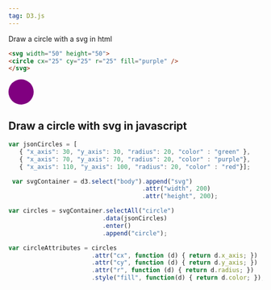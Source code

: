 ```yaml
---
tag: D3.js
---
```


Draw a circle with a svg in html
~~~ html
<svg width="50" height="50">
<circle cx="25" cy="25" r="25" fill="purple" />
</svg>
~~~

<svg width="50" height="50">
<circle cx="25" cy="25" r="25" fill="purple" />
</svg>

## Draw a circle with svg in javascript

~~~ javascript
var jsonCircles = [
   { "x_axis": 30, "y_axis": 30, "radius": 20, "color" : "green" },
   { "x_axis": 70, "y_axis": 70, "radius": 20, "color" : "purple"},
   { "x_axis": 110, "y_axis": 100, "radius": 20, "color" : "red"}];

 var svgContainer = d3.select("body").append("svg")
                                     .attr("width", 200)
                                     .attr("height", 200);

var circles = svgContainer.selectAll("circle")
                          .data(jsonCircles)
                          .enter()
                          .append("circle");

var circleAttributes = circles
                       .attr("cx", function (d) { return d.x_axis; })
                       .attr("cy", function (d) { return d.y_axis; })
                       .attr("r", function (d) { return d.radius; })
                       .style("fill", function(d) { return d.color; });
~~~

<div id="example"></div>

<script src="https://d3js.org/d3.v4.min.js"></script>

<script>
var jsonCircles = [
   { "x_axis": 30, "y_axis": 30, "radius": 20, "color" : "green" },
   { "x_axis": 70, "y_axis": 70, "radius": 20, "color" : "purple"},
   { "x_axis": 110, "y_axis": 100, "radius": 20, "color" : "red"}];

 var svgContainer = d3.select("#example").append("svg")
                                     .attr("width", 200)
                                     .attr("height", 200);

var circles = svgContainer.selectAll("circle")
                          .data(jsonCircles)
                          .enter()
                          .append("circle");

var circleAttributes = circles
                       .attr("cx", function (d) { return d.x_axis; })
                       .attr("cy", function (d) { return d.y_axis; })
                       .attr("r", function (d) { return d.radius; })
                       .style("fill", function(d) { return d.color; });
</script>
